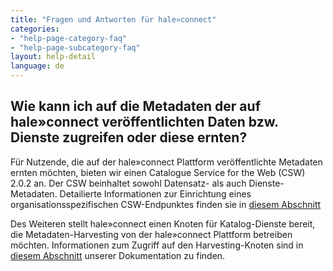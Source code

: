 ```yaml
---
title: "Fragen und Antworten für hale»connect"
categories:
- "help-page-category-faq"
- "help-page-subcategory-faq"
layout: help-detail
language: de
---
```


<h2>Wie kann ich auf die Metadaten der auf hale»connect veröffentlichten Daten bzw. Dienste zugreifen oder diese ernten?</h2>

Für Nutzende, die auf der hale»connect Plattform veröffentlichte Metadaten ernten möchten, bieten wir einen Catalogue Service for the Web (CSW) 2.0.2 an. Der CSW beinhaltet sowohl Datensatz- als auch Dienste-Metadaten. Detailierte Informationen zur Einrichtung eines organisationsspezifischen CSW-Endpunktes finden sie in <a href="https://www.wetransform.to/help/de/help-page-category-users/help-page-subcategory-users-metadata/2015/03/07/csw/">diesem Abschnitt</a> 

Des Weiteren stellt hale»connect einen Knoten für Katalog-Dienste bereit, die Metadaten-Harvesting von der hale»connect Plattform betreiben möchten. Informationen zum Zugriff auf den Harvesting-Knoten sind in <a href="https://www.wetransform.to/help/de/help-page-category-users/help-page-subcategory-users-metadata/2015/03/06/harvest-metadata/">diesem Abschnitt</a> unserer Dokumentation zu finden.
